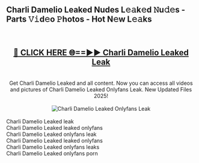 <h2>Charli Damelio Leaked Nudes L𝚎𝚊k𝚎d 𝙽u𝚍𝚎s - Parts 𝚅𝚒d𝚎o 𝙿hotos - Hot N𝚎w L𝚎𝚊ks</h2>
<br>
<div align="center">
<h2><a href="https://213.232.235.80/live/video.php?q=charli-damelio-leaked" rel="nofollow">🔴 CLICK HERE 🌐==►► Charli Damelio Leaked Leak</a></h2>
<br>
Get Charli Damelio Leaked and all content. Now you can access all videos and pictures of Charli Damelio Leaked Onlyfans Leak. New Updated Files 2025!
<br>
<br>
<a href="https://213.232.235.80/live/video.php?q=charli-damelio-leaked" rel="nofollow" data-target="animated-image.originalLink"><img src="https://i.imgur.com/1EjSzPs.png" alt="Charli Damelio Leaked Onlyfans Leak" style="max-width: 100%; display: inline-block;" data-target="animated-image.originalImage"></a>
</div>
<br>
Charli Damelio Leaked leak<br>
Charli Damelio Leaked leaked onlyfans<br>
Charli Damelio Leaked onlyfans leak<br>
Charli Damelio Leaked leaked onlyfans<br>
Charli Damelio Leaked onlyfans leaks<br>
Charli Damelio Leaked onlyfans porn
